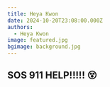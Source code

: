 ```yaml
---
title: Heya Kwon
date: 2024-10-20T23:08:00.000Z
authors:
  - Heya Kwon
image: featured.jpg
bgimage: background.jpg
---
```

## SOS 911 HELP!!!!! 😵
